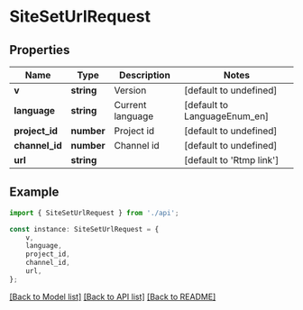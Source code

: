 # SiteSetUrlRequest


## Properties

Name | Type | Description | Notes
------------ | ------------- | ------------- | -------------
**v** | **string** | Version | [default to undefined]
**language** | **string** | Current language | [default to LanguageEnum_en]
**project_id** | **number** | Project id | [default to undefined]
**channel_id** | **number** | Channel id | [default to undefined]
**url** | **string** |  | [default to 'Rtmp link']

## Example

```typescript
import { SiteSetUrlRequest } from './api';

const instance: SiteSetUrlRequest = {
    v,
    language,
    project_id,
    channel_id,
    url,
};
```

[[Back to Model list]](../README.md#documentation-for-models) [[Back to API list]](../README.md#documentation-for-api-endpoints) [[Back to README]](../README.md)
